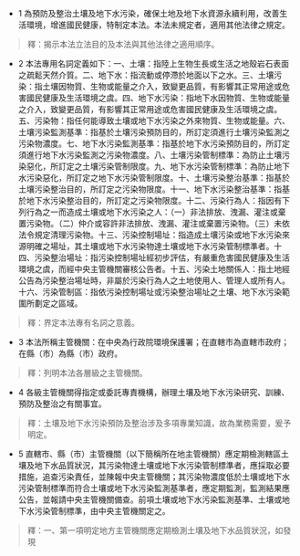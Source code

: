 * 1 為預防及整治土壤及地下水污染，確保土地及地下水資源永續利用，改善生活環境，增進國民健康，特制定本法。本法未規定者，適用其他法律之規定。

> 釋：揭示本法立法目的及本法與其他法律之適用順序。

* 2 本法專用名詞定義如下：一、土壤：指陸上生物生長或生活之地殼岩石表面之疏鬆天然介質。二、地下水：指流動或停滯於地面以下之水。三、土壤污染：指土壤因物質、生物或能量之介入，致變更品質，有影響其正常用途或危害國民健康及生活環境之虞。四、地下水污染：指地下水因物質、生物或能量之介入，致變更品質，有影響其正常用途或危害國民健康及生活環境之虞。五、污染物：指任何能導致土壤或地下水污染之外來物質、生物或能量。六、土壤污染監測基準：指基於土壤污染預防目的，所訂定須進行土壤污染監測之污染物濃度。七、地下水污染監測基準：指基於地下水污染預防目的，所訂定須進行地下水污染監測之污染物濃度。八、土壤污染管制標準：為防止土壤污染惡化，所訂定之土壤污染管制限度。九、地下水污染管制標準：為防止地下水污染惡化，所訂定之地下水污染管制限度。十、土壤污染整治基準：指基於土壤污染整治目的，所訂定之污染物限度。十一、地下水污染整治基準：指基於地下水污染整治目的，所訂定之污染物限度。十二、污染行為人：指因有下列行為之一而造成土壤或地下水污染之人：（一）非法排放、洩漏、灌注或棄置污染物。（二）仲介或容許非法排放、洩漏、灌注或棄置污染物。（三）未依法令規定清理污染物。十三、污染控制場址：指造成土壤污染或地下水污染來源明確之場址，其土壤或地下水污染物達土壤或地下水污染管制標準者。十四、污染整治場址：指污染控制場址經初步評估，有嚴重危害國民健康及生活環境之虞，而經中央主管機關審核公告者。十五、污染土地關係人：指土地經公告為污染整治場址時，非屬於污染行為人之土地使用人、管理人或所有人。十六、污染管制區：指依污染控制場址或污染整治場址之土壤、地下水污染範圍所劃定之區域。

> 釋：界定本法專有名詞之意義。

* 3 本法所稱主管機關：在中央為行政院環境保護署；在直轄市為直轄市政府；在縣（市）為縣（市）政府。

> 釋：列明本法各層級之主管機關。

* 4 各級主管機關得指定或委託專責機構，辦理土壤及地下水污染研究、訓練、預防及整治之有關事宜。

> 釋：土壤及地下水污染預防及整治涉及多項專業知識，故為業務需要，爰予明定。

* 5 直轄市、縣（市）主管機關（以下簡稱所在地主管機關）應定期檢測轄區土壤及地下水品質狀況，其污染物達土壤或地下水污染管制標準者，應採取必要措施，追查污染責任，並陳報中央主管機關；其污染物濃度低於土壤或地下水污染管制標準而符合土壤或地下水污染監測基準者，應定期監測，監測結果應公告，並報請中央主管機關備查。前項土壤或地下水污染監測基準、土壤或地下水污染管制標準，由中央主管機關定之。

> 釋：一、第一項明定地方主管機關應定期檢測土壤及地下水品質狀況，如發現

